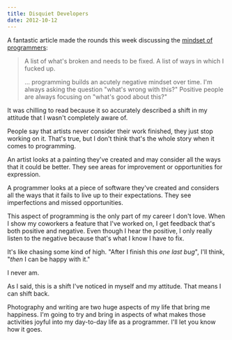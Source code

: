 ```yaml
---
title: Disquiet Developers
date: 2012-10-12
---
```



A fantastic article made the rounds this week discussing the [mindset of programmers](http://edu.mkrecny.com/thoughts/be-nice-to-programmers):

> A list of what's broken and needs to be fixed. A list of ways in which I fucked up.
> 
> ... programming builds an acutely negative mindset over time. I'm always asking the question "what's wrong with this?" Positive people are always focusing on "what's good about this?"

It was chilling to read because it so accurately described a shift in my attitude that I wasn't completely aware of.

People say that artists never consider their work finished, they just stop working on it. That's true, but I don't think that's the whole story when it comes to programming.

An artist looks at a painting they've created and may consider all the ways that it could be better. They see areas for improvement or opportunities for expression.

A programmer looks at a piece of software they've created and considers all the ways that it fails to live up to their expectations. They see imperfections and missed opportunities.

This aspect of programming is the only part of my career I don't love. When I show my coworkers a feature that I've worked on, I get feedback that's both positive and negative. Even though I hear the positive, I only really listen to the negative because that's what I know I have to fix.

It's like chasing some kind of high. "After I finish this _one last bug_", I'll think, "_then_ I can be happy with it."

I never am.

As I said, this is a shift I've noticed in myself and my attitude. That means I can shift back.

Photography and writing are two huge aspects of my life that bring me happiness. I'm going to try and bring in aspects of what makes those activities joyful into my day-to-day life as a programmer. I'll let you know how it goes.


  